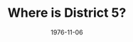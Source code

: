 --- 
title: Where is District 5?
featured: where-is-district-5.jpg
featuredAlt: Newspaper clipping
ayout: "tc-single"
draft: false
hasContentInGallery: true
date: 1976-11-06
--- 
